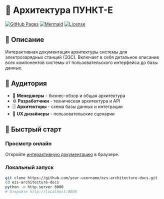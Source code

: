 
# 🔋 Архитектура ПУНКТ-Е

[![GitHub Pages](https://img.shields.io/badge/GitHub%20Pages-Live-brightgreen)](https://your-username.github.io/ezs-architecture-docs/)
[![Mermaid](https://img.shields.io/badge/Powered%20by-Mermaid-ff69b4)](https://mermaid.js.org/)
[![License](https://img.shields.io/badge/License-MIT-blue.svg)](LICENSE)

## 📖 Описание

Интерактивная документация архитектуры системы для электрозарядных станций (ЭЗС). Включает в себя детальное описание всех компонентов системы от пользовательского интерфейса до базы данных.

## 🎯 Аудитория

- 👔 **Менеджеры** - бизнес-обзор и общая архитектура
- ⚙️ **Разработчики** - техническая архитектура и API
- 🗄️ **Архитекторы** - схема базы данных и интеграции
- 🎨 **UX дизайнеры** - пользовательские сценарии

## 🚀 Быстрый старт

### Просмотр онлайн
Откройте [интерактивную документацию](https://jumgy.github.io/ezs-architecture-docs/) в браузере.

### Локальный запуск
```bash
git clone https://github.com/your-username/ezs-architecture-docs.git
cd ezs-architecture-docs
python -m http.server 8000
# Откройте http://localhost:8000
